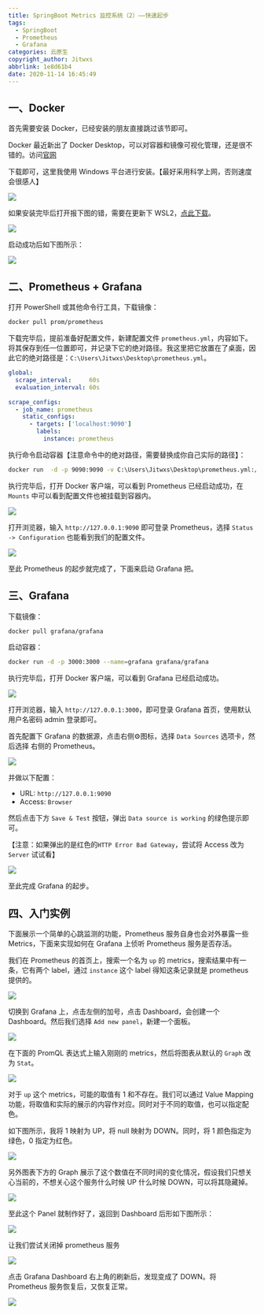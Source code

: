 ```yaml
---
title: SpringBoot Metrics 监控系统（2）——快速起步
tags:
  - SpringBoot
  - Prometheus
  - Grafana
categories: 云原生
copyright_author: Jitwxs
abbrlink: 1e8d61b4
date: 2020-11-14 16:45:49
---
```


## 一、Docker

首先需要安装 Docker，已经安装的朋友直接跳过该节即可。

Docker 最近新出了 Docker Desktop，可以对容器和镜像可视化管理，还是很不错的。访问[官网](https://www.docker.com/get-started)

下载即可，这里我使用 Windows 平台进行安装。【最好采用科学上网，否则速度会很感人】

![](https://cdn.jsdelivr.net/gh/jitwxs/cdn/blog/posts/20201114164928.png)

如果安装完毕后打开报下图的错，需要在更新下 WSL2，[点此下载](https://wslstorestorage.blob.core.windows.net/wslblob/wsl_update_x64.msi)。

![](https://cdn.jsdelivr.net/gh/jitwxs/cdn/blog/posts/20201114165548.png)

启动成功后如下图所示：

![](https://cdn.jsdelivr.net/gh/jitwxs/cdn/blog/posts/20201114170114.png)

## 二、Prometheus + Grafana

打开 PowerShell 或其他命令行工具，下载镜像：

```bash
docker pull prom/prometheus
```

下载完毕后，提前准备好配置文件，新建配置文件 `prometheus.yml`，内容如下。将其保存到任一位置即可，并记录下它的绝对路径。我这里把它放置在了桌面，因此它的绝对路径是：`C:\Users\Jitwxs\Desktop\prometheus.yml`。

```yaml
global:
  scrape_interval:     60s
  evaluation_interval: 60s
 
scrape_configs:
  - job_name: prometheus
    static_configs:
      - targets: ['localhost:9090']
        labels:
          instance: prometheus
```
执行命令启动容器【注意命令中的绝对路径，需要替换成你自己实际的路径】：

```bash
docker run  -d -p 9090:9090 -v C:\Users\Jitwxs\Desktop\prometheus.yml:/etc/prometheus/prometheus.yml prom/prometheus
```

执行完毕后，打开 Docker 客户端，可以看到 Prometheus 已经启动成功，在 `Mounts` 中可以看到配置文件也被挂载到容器内。 

![](https://cdn.jsdelivr.net/gh/jitwxs/cdn/blog/posts/20201114184154.png)

打开浏览器，输入 `http://127.0.0.1:9090` 即可登录 Prometheus，选择 `Status -> Configuration` 也能看到我们的配置文件。

![](https://cdn.jsdelivr.net/gh/jitwxs/cdn/blog/posts/20201114184330.png)

至此 Prometheus 的起步就完成了，下面来启动 Grafana 把。

## 三、Grafana

下载镜像：

```bash
docker pull grafana/grafana
```

启动容器：

```bash
docker run -d -p 3000:3000 --name=grafana grafana/grafana
```

执行完毕后，打开 Docker 客户端，可以看到 Grafana 已经启动成功。

![](https://cdn.jsdelivr.net/gh/jitwxs/cdn/blog/posts/20201114190856.png)

打开浏览器，输入 `http://127.0.0.1:3000`，即可登录 Grafana 首页，使用默认用户名密码 admin 登录即可。

首先配置下 Grafana 的数据源，点击右侧⚙图标，选择 `Data Sources` 选项卡，然后选择 右侧的 Prometheus。

![](https://cdn.jsdelivr.net/gh/jitwxs/cdn/blog/posts/20201114191115.png)

并做以下配置：

- URL: `http://127.0.0.1:9090`
- Access: `Browser`

然后点击下方 `Save & Test` 按钮，弹出 `Data source is working` 的绿色提示即可。

【注意：如果弹出的是红色的`HTTP Error Bad Gateway`，尝试将 Access 改为 `Server` 试试看】

![](https://cdn.jsdelivr.net/gh/jitwxs/cdn/blog/posts/20201114191345.png)

至此完成 Grafana 的起步。

## 四、入门实例

下面展示一个简单的心跳监测的功能，Prometheus 服务自身也会对外暴露一些 Metrics，下面来实现如何在 Grafana 上侦听 Prometheus 服务是否存活。

我们在 Prometheus 的首页上，搜索一个名为 `up` 的 metrics，搜索结果中有一条，它有两个 label，通过 `instance` 这个 label 得知这条记录就是 prometheus 提供的。

![](https://cdn.jsdelivr.net/gh/jitwxs/cdn/blog/posts/20201114233624.png)

切换到 Grafana 上，点击左侧的加号，点击 Dashboard，会创建一个 Dashboard。然后我们选择 `Add new panel`，新建一个面板。

![](https://cdn.jsdelivr.net/gh/jitwxs/cdn/blog/posts/20201114233824.png)

在下面的 PromQL 表达式上输入刚刚的 metrics，然后将图表从默认的 `Graph` 改为 `Stat`。

![](https://cdn.jsdelivr.net/gh/jitwxs/cdn/blog/posts/20201114234006.png)

对于 `up` 这个 metrics，可能的取值有 1 和不存在。我们可以通过 Value Mapping 功能，将取值和实际的展示的内容作对应。同时对于不同的取值，也可以指定配色。

如下图所示，我将 1 映射为 UP，将 null 映射为 DOWN。同时，将 1 颜色指定为绿色，0 指定为红色。

![](https://cdn.jsdelivr.net/gh/jitwxs/cdn/blog/posts/20201114234417.png)

另外图表下方的 Graph 展示了这个数值在不同时间的变化情况，假设我们只想关心当前的，不想关心这个服务什么时候 UP 什么时候 DOWN，可以将其隐藏掉。

![](https://cdn.jsdelivr.net/gh/jitwxs/cdn/blog/posts/20201114234700.png)

至此这个 Panel 就制作好了，返回到 Dashboard 后形如下图所示：

![](https://cdn.jsdelivr.net/gh/jitwxs/cdn/blog/posts/20201114234720.png)

让我们尝试关闭掉 prometheus 服务

![](https://cdn.jsdelivr.net/gh/jitwxs/cdn/blog/posts/20201114234820.png)

点击 Grafana Dashboard 右上角的刷新后，发现变成了 DOWN。将 Prometheus 服务恢复后，又恢复正常。

![](https://cdn.jsdelivr.net/gh/jitwxs/cdn/blog/posts/20201114234911.png)

